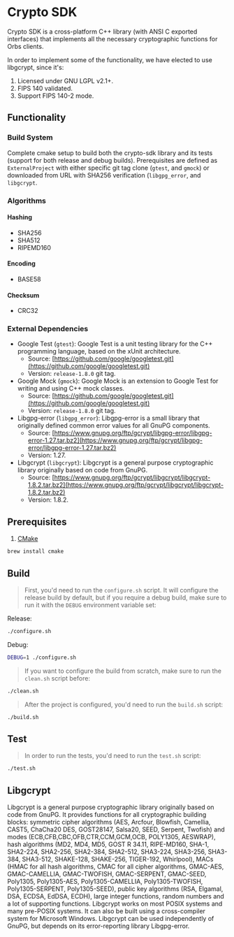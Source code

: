 # Crypto SDK

Crypto SDK is a cross-platform C++ library (with ANSI C exported interfaces) that implements all the necessary cryptographic functions for Orbs clients.

In order to implement some of the functionality, we have elected to use libgcrypt, since it's:

1. Licensed under GNU LGPL v2.1+.
2. FIPS 140 validated.
3. Support FIPS 140-2 mode.

## Functionality

### Build System

Complete cmake setup to build both the crypto-sdk library and its tests (support for both release and debug builds). Prerequisites are defined as `ExternalProject` with either specific git tag clone (`gtest`, and `gmock`) or downloaded from URL with SHA256 verification (`libgpg_error`, and `libgcrypt`.

### Algorithms

#### Hashing

* SHA256
* SHA512
* RIPEMD160

#### Encoding

* BASE58

#### Checksum

* CRC32

### External Dependencies

* Google Test (`gtest`): Google Test is a unit testing library for the C++ programming language, based on the xUnit architecture.
  * Source: [https://github.com/google/googletest.git](https://github.com/google/googletest.git)
  * Version: `release-1.8.0` git tag.
* Google Mock (`gmock`): Google Mock is an extension to Google Test for writing and using C++ mock classes.
  * Source: [https://github.com/google/googletest.git](https://github.com/google/googletest.git)
  * Version: `release-1.8.0` git tag.
* Libgpg-error (`libgpg_error`): Libgpg-error is a small library that originally defined common error values for all GnuPG components.
  * Source: [https://www.gnupg.org/ftp/gcrypt/libgpg-error/libgpg-error-1.27.tar.bz2](https://www.gnupg.org/ftp/gcrypt/libgpg-error/libgpg-error-1.27.tar.bz2)
  * Version: 1.27.
* Libgcrypt (`libgcrypt`): Libgcrypt is a general purpose cryptographic library originally based on code from GnuPG.
  * Source: [https://www.gnupg.org/ftp/gcrypt/libgcrypt/libgcrypt-1.8.2.tar.bz2](https://www.gnupg.org/ftp/gcrypt/libgcrypt/libgcrypt-1.8.2.tar.bz2)
  * Version: 1.8.2.

## Prerequisites

1. [CMake](https://cmake.org)

```bash
brew install cmake
```

## Build

> First, you'd need to run the `configure.sh` script. It will configure the release build by default, but if you require a debug build, make sure to run it with the `DEBUG` environment variable set:

Release:

```bash
./configure.sh
```

Debug:

```bash
DEBUG=1 ./configure.sh
```

> If you want to configure the build from scratch, make sure to run the `clean.sh` script before:

```bash
./clean.sh
```

> After the project is configured, you'd need to run the `build.sh` script:

```bash
./build.sh
```

## Test

> In order to run the tests, you'd need to run the `test.sh` script:

```bash
./test.sh
```

## Libgcrypt

Libgcrypt is a general purpose cryptographic library originally based on code from GnuPG. It provides
functions for all cryptographic building blocks: symmetric cipher algorithms (AES, Arcfour, Blowfish, Camellia,
CAST5, ChaCha20 DES, GOST28147, Salsa20, SEED, Serpent, Twofish) and modes (ECB,CFB,CBC,OFB,CTR,CCM,GCM,OCB,
POLY1305, AESWRAP), hash algorithms (MD2, MD4, MD5, GOST R 34.11, RIPE-MD160, SHA-1, SHA2-224, SHA2-256,
SHA2-384, SHA2-512, SHA3-224, SHA3-256, SHA3-384, SHA3-512, SHAKE-128, SHAKE-256, TIGER-192, Whirlpool), MACs
(HMAC for all hash algorithms, CMAC for all cipher algorithms, GMAC-AES, GMAC-CAMELLIA, GMAC-TWOFISH,
GMAC-SERPENT, GMAC-SEED, Poly1305, Poly1305-AES, Poly1305-CAMELLIA, Poly1305-TWOFISH, Poly1305-SERPENT,
Poly1305-SEED), public key algorithms (RSA, Elgamal, DSA, ECDSA, EdDSA, ECDH), large integer functions, random
numbers and a lot of supporting functions.
Libgcrypt works on most POSIX systems and many pre-POSIX systems. It can also be built using a cross-compiler
system for Microsoft Windows.
Libgcrypt can be used independently of GnuPG, but depends on its error-reporting library Libgpg-error.
